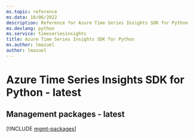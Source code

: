 ```yaml
---
ms.topic: reference
ms.data: 10/06/2022
description: Reference for Azure Time Series Insights SDK for Python
ms.devlang: python
ms.service: timeseriesinsights
title: Azure Time Series Insights SDK for Python
ms.author: lmazuel
author: lmazuel
---
```

# Azure Time Series Insights SDK for Python - latest

## Management packages - latest
[!INCLUDE [mgmt-packages](time-series-insights-mgmt-index.md)]